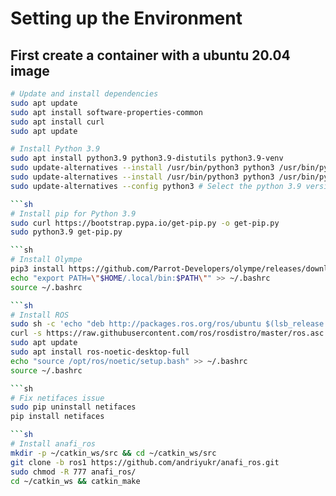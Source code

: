 
# Setting up the Environment

## First create a container with a ubuntu 20.04 image
```sh
# Update and install dependencies
sudo apt update
sudo apt install software-properties-common
sudo apt install curl
sudo apt update
```

```sh
# Install Python 3.9
sudo apt install python3.9 python3.9-distutils python3.9-venv
sudo update-alternatives --install /usr/bin/python3 python3 /usr/bin/python3.8 1
sudo update-alternatives --install /usr/bin/python3 python3 /usr/bin/python3.9 2
sudo update-alternatives --config python3 # Select the python 3.9 version

```sh
# Install pip for Python 3.9
sudo curl https://bootstrap.pypa.io/get-pip.py -o get-pip.py
sudo python3.9 get-pip.py

```sh
# Install Olympe
pip3 install https://github.com/Parrot-Developers/olympe/releases/download/v7.5.0/parrot_olympe-7.5.0-py3-none-manylinux_2_27_x86_64.whl # This is the recommended version
echo "export PATH=\"$HOME/.local/bin:$PATH\"" >> ~/.bashrc
source ~/.bashrc

```sh
# Install ROS
sudo sh -c 'echo "deb http://packages.ros.org/ros/ubuntu $(lsb_release -sc) main" > /etc/apt/sources.list.d/ros-latest.list'
curl -s https://raw.githubusercontent.com/ros/rosdistro/master/ros.asc | sudo apt-key add -
sudo apt update
sudo apt install ros-noetic-desktop-full
echo "source /opt/ros/noetic/setup.bash" >> ~/.bashrc
source ~/.bashrc

```sh
# Fix netifaces issue
sudo pip uninstall netifaces
pip install netifaces

```sh
# Install anafi_ros
mkdir -p ~/catkin_ws/src && cd ~/catkin_ws/src
git clone -b ros1 https://github.com/andriyukr/anafi_ros.git
sudo chmod -R 777 anafi_ros/
cd ~/catkin_ws && catkin_make
